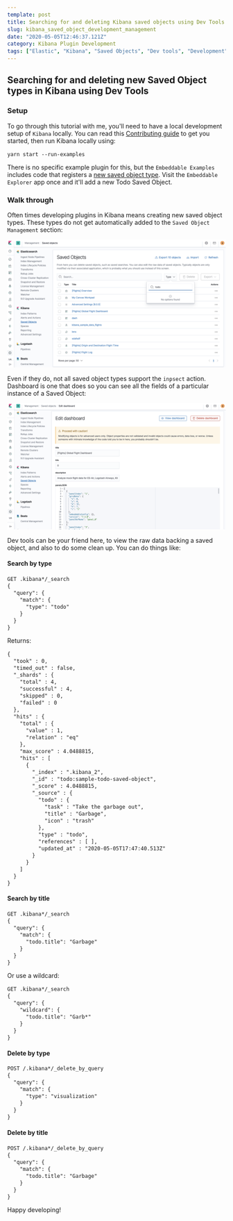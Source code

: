 ```yaml
---
template: post
title: Searching for and deleting Kibana saved objects using Dev Tools
slug: kibana_saved_object_development_management
date: "2020-05-05T12:46:37.121Z"
category: Kibana Plugin Development
tags: ["Elastic", "Kibana", "Saved Objects", "Dev tools", "Development"]
---
```


## Searching for and deleting new Saved Object types in Kibana using Dev Tools

### Setup

To go through this tutorial with me, you'll need to have a local development setup
of `Kibana` locally. You can read this [Contributing guide](https://github.com/elastic/kibana/blob/master/CONTRIBUTING.md#setting-up-your-development-environment) to get you started, then run Kibana
locally using:

```
yarn start --run-examples
```

There is no specific example plugin for this, but the `Embeddable Examples` includes code
that registers a [new saved object type](https://github.com/elastic/kibana/blob/master/examples/embeddable_examples/server/todo_saved_object.ts#L22).
Visit the `Embeddable Explorer` app once and it'll add a new Todo Saved Object.

### Walk through

Often times developing plugins in Kibana means creating new saved object types.
These types do not get automatically added to the `Saved Object Management` section:

<img src="./no-saved-object-in-management.png"/>

Even if they do, not all saved object types support the `inpsect` action. Dashboard is one that
does so you can see all the fields of a particular instance of a Saved Object:

<img src="./inspect-saved-object-management.png"/>

Dev tools can be your friend here, to view the raw data backing a saved object, and also to
do some clean up. You can do things like:

#### Search by type

```
GET .kibana*/_search
{
  "query": {
    "match": {
      "type": "todo"
    }
  }
}
```

Returns:

```
{
  "took" : 0,
  "timed_out" : false,
  "_shards" : {
    "total" : 4,
    "successful" : 4,
    "skipped" : 0,
    "failed" : 0
  },
  "hits" : {
    "total" : {
      "value" : 1,
      "relation" : "eq"
    },
    "max_score" : 4.0488815,
    "hits" : [
      {
        "_index" : ".kibana_2",
        "_id" : "todo:sample-todo-saved-object",
        "_score" : 4.0488815,
        "_source" : {
          "todo" : {
            "task" : "Take the garbage out",
            "title" : "Garbage",
            "icon" : "trash"
          },
          "type" : "todo",
          "references" : [ ],
          "updated_at" : "2020-05-05T17:47:40.513Z"
        }
      }
    ]
  }
}
```

#### Search by title

```
GET .kibana*/_search
{
  "query": {
    "match": {
      "todo.title": "Garbage"
    }
  }
}
```

Or use a wildcard:

```
GET .kibana*/_search
{
  "query": {
    "wildcard": {
      "todo.title": "Garb*"
    }
  }
}
```

#### Delete by type

```
POST /.kibana*/_delete_by_query
{
  "query": {
    "match": {
      "type": "visualization"
    }
  }
}
```

#### Delete by title

```
POST /.kibana*/_delete_by_query
{
  "query": {
    "match": {
      "todo.title": "Garbage"
    }
  }
}
```

Happy developing!